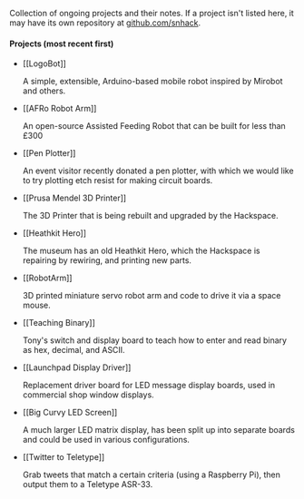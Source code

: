 Collection of ongoing projects and their notes.  If a project isn't listed here, it may have its own repository at [github.com/snhack](https://github.com/snhack/).

#### Projects (most recent first)

- [[LogoBot]]

  A simple, extensible, Arduino-based mobile robot inspired by Mirobot and others.

- [[AFRo Robot Arm]]

  An open-source Assisted Feeding Robot that can be built for less than £300

- [[Pen Plotter]]

  An event visitor recently donated a pen plotter, with which we would like to try plotting etch resist for making circuit boards.

- [[Prusa Mendel 3D Printer]]

  The 3D Printer that is being rebuilt and upgraded by the Hackspace.

- [[Heathkit Hero]]

  The museum has an old Heathkit Hero, which the Hackspace is repairing by rewiring, and printing new parts.

- [[RobotArm]]

  3D printed miniature servo robot arm and code to drive it via a space mouse.

- [[Teaching Binary]]

  Tony's switch and display board to teach how to enter and read binary as hex, decimal, and ASCII.

- [[Launchpad Display Driver]]

  Replacement driver board for LED message display boards, used in commercial shop window displays.

- [[Big Curvy LED Screen]]

  A much larger LED matrix display, has been split up into separate boards and could be used in various configurations.

- [[Twitter to Teletype]]

  Grab tweets that match a certain criteria (using a Raspberry Pi), then output them to a Teletype ASR-33.